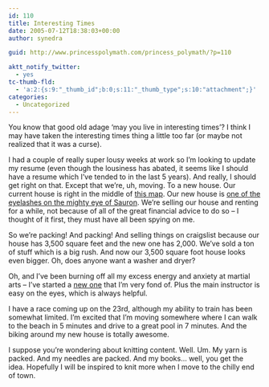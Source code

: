 ```yaml
---
id: 110
title: Interesting Times
date: 2005-07-12T18:38:03+00:00
author: synedra

guid: http://www.princesspolymath.com/princess_polymath/?p=110

aktt_notify_twitter:
  - yes
tc-thumb-fld:
  - 'a:2:{s:9:"_thumb_id";b:0;s:11:"_thumb_type";s:10:"attachment";}'
categories:
  - Uncategorized
---
```

You know that good old adage &#8216;may you live in interesting times&#8217;? I think I may have taken the interesting times thing a little too far (or maybe not realized that it was a curse).
  
I had a couple of really super lousy weeks at work so I&#8217;m looking to update my resume (even though the lousiness has abated, it seems like I should have a resume which I&#8217;ve tended to in the last 5 years). And really, I should get right on that. Except that we&#8217;re, uh, moving. To a new house. Our current house is right in the middle of [this map](http://maps.google.com/maps?q=scotts+valley,+ca&ll=37.042336,-122.023484&spn=0.005616,0.006207&t=k&hl=en). Our new house is [one of the eyelashes on the mighty eye of Sauron](http://maps.google.com/maps?q=la+selva+beach,+ca&ll=36.920875,-121.855288&spn=0.005616,0.006207&t=k&hl=en). We&#8217;re selling our house and renting for a while, not because of all of the great financial advice to do so &#8211; I thought of it first, they must have all been spying on me.
  
So we&#8217;re packing! And packing! And selling things on craigslist because our house has 3,500 square feet and the new one has 2,000. We&#8217;ve sold a ton of stuff which is a big rush. And now our 3,500 square foot house looks even bigger. Oh, does anyone want a washer and dryer?
  
Oh, and I&#8217;ve been burning off all my excess energy and anxiety at martial arts &#8211; I&#8217;ve started a [new one](http://www.santacruzbujinkan.com/) that I&#8217;m very fond of. Plus the main instructor is easy on the eyes, which is always helpful.
  
I have a race coming up on the 23rd, although my ability to train has been somewhat limited. I&#8217;m excited that I&#8217;m moving somewhere where I can walk to the beach in 5 minutes and drive to a great pool in 7 minutes. And the biking around my new house is totally awesome.
  
I suppose you&#8217;re wondering about knitting content. Well. Um. My yarn is packed. And my needles are packed. And my books&#8230; well, you get the idea. Hopefully I will be inspired to knit more when I move to the chilly end of town.